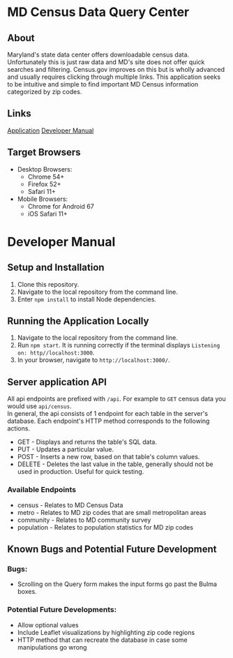 # MD Census Data Query Center

## About
Maryland's state data center offers downloadable census data. Unfortunately this is just raw data and MD's site does not offer quick searches and filtering. Census.gov improves on this but is wholly advanced and usually requires clicking through multiple links. This application seeks to be intuitive and simple to find important MD Census information
categorized by zip codes.

## Links
[Application](https://whispering-crag-98583.herokuapp.com/)
[Developer Manual](https://github.com/noncomplex/Group5-Final-INST377FALL2021#developer-manual)

## Target Browsers
* Desktop Browsers:
  * Chrome 54+
  * Firefox 52+
  * Safari 11+
* Mobile Browsers:
  * Chrome for Android 67
  * iOS Safari 11+

# Developer Manual
## Setup and Installation
1. Clone this repository.
2. Navigate to the local repository from the command line.
3. Enter ```npm install``` to install Node dependencies.

## Running the Application Locally
1. Navigate to the local repository from the command line.
2. Run ```npm start```. It is running correctly if the terminal displays `Listening on: http//localhost:3000`.
3. In your browser, navigate to ```http://localhost:3000/```.


## Server application API
All api endpoints are prefixed with `/api`. For example to `GET` census data you would use `api/census`.\
In general, the api consists of 1 endpoint for each table in the server's database. Each endpoint's HTTP method corresponds to the following
actions.
* GET - Displays and returns the table's SQL data.
* PUT - Updates a particular value.
* POST - Inserts a new row, based on that table's column values.
* DELETE - Deletes the last value in the table, generally should not be used in production. Useful for quick testing.

### Available Endpoints
* census - Relates to MD Census Data
* metro - Relates to MD zip codes that are small metropolitan areas
* community - Relates to MD community survey
* population - Relates to population statistics for MD zip codes 

## Known Bugs and Potential Future Development
### Bugs:
- Scrolling on the Query form makes the input forms go past the Bulma boxes.

### Potential Future Developments: 
- Allow optional values
- Include Leaflet visualizations by highlighting zip code regions
- HTTP method that can recreate the database in case some manipulations go wrong
